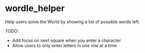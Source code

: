 # wordle_helper

Help users solve the World by showing a list of possible words left.

TODO:
- Add focus on next square when you enter a character
- Allow users to only enter letters in one row at a time
